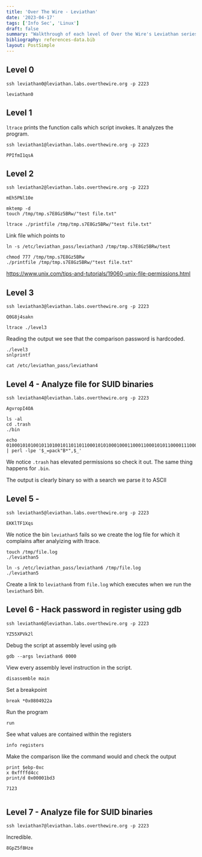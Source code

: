 ```yaml
---
title: 'Over The Wire - Leviathan'
date: '2023-04-17'
tags: ['Info Sec', 'Linux']
draft: false
summary: "Walkthrough of each level of Over the Wire's Leviathan series. Its a CLI game which helps players master Linux, SSH, and much more."
bibliography: references-data.bib
layout: PostSimple
---
```


## Level 0

```
ssh leviathan0@leviathan.labs.overthewire.org -p 2223
```

```
leviathan0
```

## Level 1

`ltrace` prints the function calls which script invokes. It analyzes the program.

```
ssh leviathan1@leviathan.labs.overthewire.org -p 2223
```

```
PPIfmI1qsA
```

## Level 2

```
ssh leviathan2@leviathan.labs.overthewire.org -p 2223
```

```
mEh5PNl10e
```

```
mktemp -d
touch /tmp/tmp.s7E8Gz5BRw/"test file.txt"

ltrace ./printfile /tmp/tmp.s7E8Gz5BRw/"test file.txt"
```

Link file which points to

```
ln -s /etc/leviathan_pass/leviathan3 /tmp/tmp.s7E8Gz5BRw/test
```

```
chmod 777 /tmp/tmp.s7E8Gz5BRw
./printfile /tmp/tmp.s7E8Gz5BRw/"test file.txt"
```

https://www.unix.com/tips-and-tutorials/19060-unix-file-permissions.html

## Level 3

```
ssh leviathan3@leviathan.labs.overthewire.org -p 2223
```

```
Q0G8j4sakn
```

```
ltrace ./level3
```

Reading the output we see that the comparison password is hardcoded.

```
./level3
snlprintf

cat /etc/leviathan_pass/leviathan4
```

## Level 4 - Analyze file for SUID binaries

```
ssh leviathan4@leviathan.labs.overthewire.org -p 2223
```

```
AgvropI4OA
```

```
ls -al
cd .trash
./bin

echo 0100010101001011010010110110110001010100010001100011000101011000011100010111001100001010 | perl -lpe '$_=pack"B*",$_'
```

We notice `.trash` has elevated permissions so check it out.
The same thing happens for `.bin`.

The output is clearly binary so with a search we parse it to ASCII

## Level 5 -

```
ssh leviathan5@leviathan.labs.overthewire.org -p 2223
```

```
EKKlTF1Xqs
```

We notice the bin `leviathan5` fails so we create the log file for which it
complains after analyizing with ltrace.

```
touch /tmp/file.log
./leviathan5
```

```
ln -s /etc/leviathan_pass/leviathan6 /tmp/file.log
./leviathan5
```

Create a link to `leviathan6` from `file.log` which executes when we run the `leviathan5` bin.

## Level 6 - Hack password in register using gdb

```
ssh leviathan6@leviathan.labs.overthewire.org -p 2223
```

```
YZ55XPVk2l
```

Debug the script at assembly level using `gdb`

```
gdb --args leviathan6 0000
```

View every assembly level instruction in the script.

```
disassemble main
```

Set a breakpoint

```
break *0x0804922a
```

Run the program

```
run
```

See what values are contained within the registers

```
info registers
```

Make the comparison like the command would and check the output

```
print $ebp-0xc
x 0xffffd4cc
print/d 0x00001bd3

7123
```

```

```

## Level 7 - Analyze file for SUID binaries

```
ssh leviathan7@leviathan.labs.overthewire.org -p 2223
```

Incredible.

```
8GpZ5f8Hze
```
